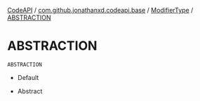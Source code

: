 [CodeAPI](../../index.md) / [com.github.jonathanxd.codeapi.base](../index.md) / [ModifierType](index.md) / [ABSTRACTION](.)

# ABSTRACTION

`ABSTRACTION`
* Default

* Abstract
